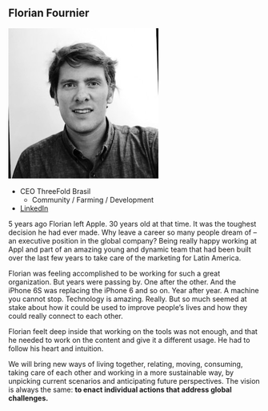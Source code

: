 ## Florian Fournier

![florian_fournier](img/florian_fournier.jpg)

- CEO ThreeFold Brasil
    - Community / Farming / Development
- [LinkedIn](https://www.linkedin.com/in/florianfournier/)

5 years ago Florian left Apple. 30 years old at that time. It was the toughest decision he had ever made. Why leave a career so many people dream of – an executive position in the global company? Being really happy working at Appl and part of an amazing young and dynamic team that had been built over the last few years to take care of the marketing for Latin America. 

Florian was feeling accomplished to be working for such a great organization. But years were passing by. One after the other. And the iPhone 6S was replacing the iPhone 6 and so on. Year after year. A machine you cannot stop. Technology is amazing. Really. But so much seemed at stake about how it could be used to improve people’s lives and how they could really connect to each other.

Florian feelt deep inside that working on the tools was not enough, and that he needed to work on the content and give it a different usage. He had to follow his heart and intuition.

We will bring new ways of living together, relating, moving, consuming, taking care of each other and working in a more sustainable way, by unpicking current scenarios and anticipating future perspectives. The vision is always the same: **to enact individual actions that address global challenges.**